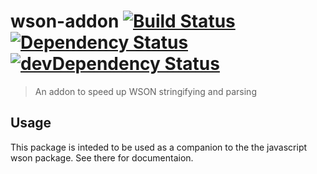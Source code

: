 # wson-addon [![Build Status](https://secure.travis-ci.org/tapirdata/wson-addon.png?branch=master)](https://travis-ci.org/tapirdata/wson-addon) [![Dependency Status](https://david-dm.org/tapirdata/wson-addon.svg)](https://david-dm.org/tapirdata/wson-addon) [![devDependency Status](https://david-dm.org/tapirdata/wson-addon/dev-status.svg)](https://david-dm.org/tapirdata/wson-addon#info=devDependencies)
> An addon to speed up WSON stringifying and parsing

## Usage

This package is inteded to be used as a companion to the the javascript wson package. See there for documentaion.
